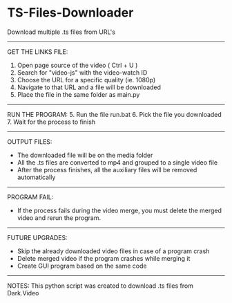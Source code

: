 # TS-Files-Downloader
Download multiple .ts files from URL's
______________________
GET THE LINKS FILE:
1. Open page source of  the video ( Ctrl + U )
2. Search for "video-js" with the video-watch ID
3. Choose the URL for a specific quality (ie. 1080p)
4. Navigate to that URL and a file will be downloaded
5. Place the file in the same folder as main.py
______________________
RUN THE PROGRAM:
5. Run the file run.bat
6. Pick the file you downloaded
7. Wait for the process to finish
______________________
OUTPUT FILES:
- The downloaded file will be on the media folder
- All the .ts files are converted to mp4 and grouped to a single video file
- After the process finishes, all the auxiliary files will be removed automatically
______________________
PROGRAM FAIL:
- If the process fails during the video merge, you must delete the merged video
and rerun the program.
______________________
FUTURE UPGRADES:
- Skip the already downloaded video files in case of a program crash
- Delete merged video if the program crashes while merging it
- Create GUI program based on the same code
______________________
NOTES:
This python script was created to download .ts files from Dark.Video
